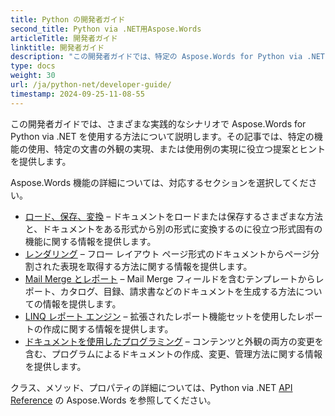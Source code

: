```yaml
---
title: Python の開発者ガイド
second_title: Python via .NET用Aspose.Words
articleTitle: 開発者ガイド
linktitle: 開発者ガイド
description: "この開発者ガイドでは、特定の Aspose.Words for Python via .NET 機能を使用したり、特定のドキュメントの外観を実現したり、ユースケースを可能にしたりするのに役立つ実践的なシナリオとヒントについて説明します。"
type: docs
weight: 30
url: /ja/python-net/developer-guide/
timestamp: 2024-09-25-11-08-55
---
```


この開発者ガイドでは、さまざまな実践的なシナリオで Aspose.Words for Python via .NET を使用する方法について説明します。その記事では、特定の機能の使用、特定の文書の外観の実現、または使用例の実現に役立つ提案とヒントを提供します。

Aspose.Words 機能の詳細については、対応するセクションを選択してください。

- [ロード、保存、変換](/words/ja/python-net/loading-saving-and-converting/) – ドキュメントをロードまたは保存するさまざまな方法と、ドキュメントをある形式から別の形式に変換するのに役立つ形式固有の機能に関する情報を提供します。
- [レンダリング](/words/ja/python-net/rendering/) – フロー レイアウト ページ形式のドキュメントからページ分割された表現を取得する方法に関する情報を提供します。
- [Mail Merge とレポート](/words/python-net/mail-merge-and-reporting/) – Mail Merge フィールドを含むテンプレートからレポート、カタログ、目録、請求書などのドキュメントを生成する方法についての情報を提供します。
- [LINQ レポート エンジン](/words/python-net/linq-reporting-engine/) – 拡張されたレポート機能セットを使用したレポートの作成に関する情報を提供します。
- [ドキュメントを使用したプログラミング](/words/ja/python-net/programming-with-documents/) – コンテンツと外観の両方の変更を含む、プログラムによるドキュメントの作成、変更、管理方法に関する情報を提供します。

クラス、メソッド、プロパティの詳細については、Python via .NET [API Reference](https://reference.aspose.com/words/python-net/) の Aspose.Words を参照してください。
